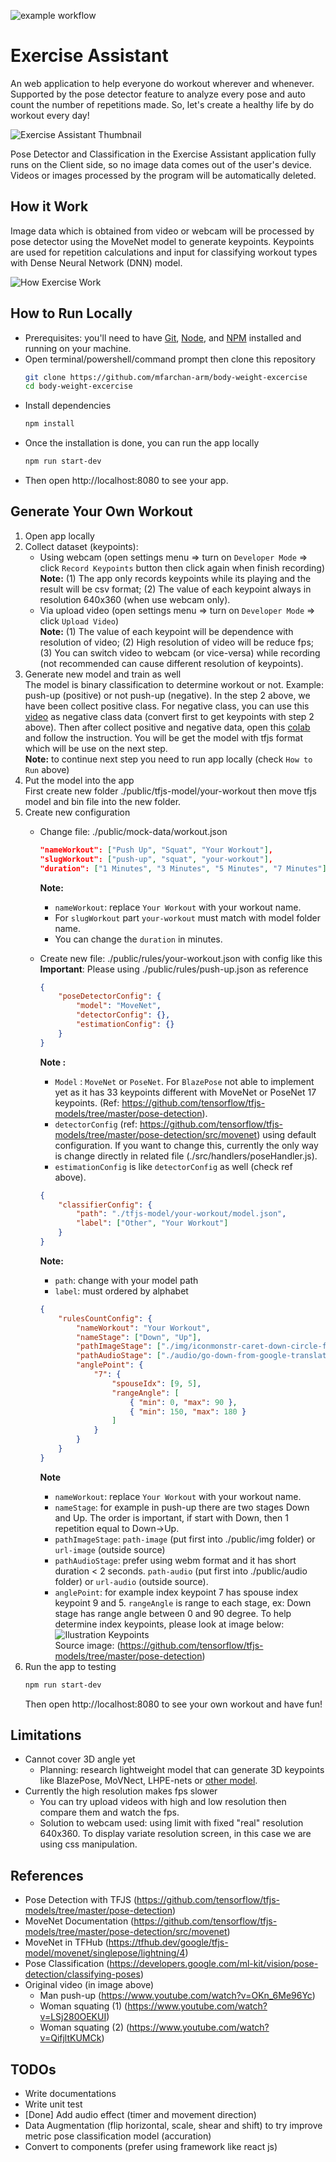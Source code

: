 ![example workflow](https://github.com/mfarchan-arm/body-weight-excercise/actions/workflows/azure-static-web-apps-agreeable-stone-079552c10.yml/badge.svg)
# Exercise Assistant
An web application to help everyone do workout wherever and whenever. Supported by the pose detector feature to analyze every pose and auto count the number of repetitions made. So, let's create a healthy life by do workout every day!

![Exercise Assistant Thumbnail](./public/img/social-media-thumbnail.png)

Pose Detector and Classification in the Exercise Assistant application fully runs on the Client side, so no image data comes out of the user's device. Videos or images processed by the program will be automatically deleted.
## How it Work
Image data which is obtained from video or webcam will be processed by pose detector using the MoveNet model to generate keypoints. Keypoints are used for repetition calculations and input for classifying workout types with Dense Neural Network (DNN) model.

![How Exercise Work](./public/img/how-it-work-ai-workout.png)

## How to Run Locally
- Prerequisites: you'll need to have [Git](https://git-scm.com/), [Node](https://nodejs.org/), and [NPM](https://www.npmjs.com/package/npm) installed and running on your machine.
- Open terminal/powershell/command prompt then clone this repository  
    ```Bash
    git clone https://github.com/mfarchan-arm/body-weight-excercise
    cd body-weight-excercise
    ```
- Install dependencies
    ```Bash
    npm install
    ```
- Once the installation is done, you can run the app locally
    ```Bash
    npm run start-dev
    ```
- Then open http://localhost:8080 to see your app.

## Generate Your Own Workout
1) Open app locally
2) Collect dataset (keypoints):  
    - Using webcam (open settings menu => turn on `Developer Mode` => click `Record Keypoints` button then click again when finish recording)  
    **Note:** (1) The app only records keypoints while its playing and the result will be csv format; (2) The value of each keypoint always in resolution 640x360 (when use webcam only).
    - Via upload video (open settings menu => turn on `Developer Mode` => click `Upload Video`)  
    **Note:** (1) The value of each keypoint will be dependence with resolution of video; (2) High resolution of video will be reduce fps; (3) You can switch video to webcam (or vice-versa) while recording (not recommended can cause different resolution of keypoints).
3) Generate new model and train as well  
    The model is binary classification to determine workout or not. Example: push-up (positive) or not push-up (negative). In the step 2 above, we have been collect positive class. For negative class, you can use this [video](https://www.youtube.com/watch?v=jJCd3sOuO2M) as negative class data (convert first to get keypoints with step 2 above). Then after collect positive and negative data, open this [colab](https://colab.research.google.com/drive/1t1t0H6xKit5uup7hFLOqGxD9cbPVcMxv?usp=sharing) and follow the instruction. You will be get the model with tfjs format which will be use on the next step.  
    **Note:** to continue next step you need to run app locally (check `How to Run` above)
4) Put the model into the app  
    First create new folder ./public/tfjs-model/your-workout then move tfjs model and bin file into the new folder.
5) Create new configuration
    - Change file: ./public/mock-data/workout.json  
        ```Json
        "nameWorkout": ["Push Up", "Squat", "Your Workout"],
        "slugWorkout": ["push-up", "squat", "your-workout"],
        "duration": ["1 Minutes", "3 Minutes", "5 Minutes", "7 Minutes"]
        ```
        **Note:**  
        - `nameWorkout`: replace `Your Workout` with your workout name.
        - For `slugWorkout` part `your-workout` must match with model folder name.
        - You can change the `duration` in minutes.
    - Create new file: ./public/rules/your-workout.json with config like this  
        **Important**: Please using ./public/rules/push-up.json as reference
        ```Json
        {
            "poseDetectorConfig": {
                "model": "MoveNet",
                "detectorConfig": {},
                "estimationConfig": {}
            }
        }
        ```
        **Note :**
        - `Model` : `MoveNet` or `PoseNet`. For `BlazePose` not able to implement yet as it has 33 keypoints different with MoveNet or PoseNet 17 keypoints. (Ref: https://github.com/tensorflow/tfjs-models/tree/master/pose-detection).
        - `detectorConfig` (ref: https://github.com/tensorflow/tfjs-models/tree/master/pose-detection/src/movenet) using default configuration. If you want to change this, currently the only way is change directly in related file (./src/handlers/poseHandler.js).
        - `estimationConfig` is like `detectorConfig` as well (check ref above).
        
        ```Json
        {
            "classifierConfig": {
                "path": "./tfjs-model/your-workout/model.json",
                "label": ["Other", "Your Workout"]
            }
        }
        ```
        **Note:**  
        - `path`: change with your model path
        - `label`: must ordered by alphabet
        ```Json
        {
            "rulesCountConfig": {
                "nameWorkout": "Your Workout",
                "nameStage": ["Down", "Up"],
                "pathImageStage": ["./img/iconmonstr-caret-down-circle-filled-64.png", "./img/iconmonstr-caret-up-circle-filled-64.png"],
                "pathAudioStage": ["./audio/go-down-from-google-translate.webm", "./audio/go-up-from-google-translate.webm"],
                "anglePoint": {
                    "7": {
                        "spouseIdx": [9, 5],
                        "rangeAngle": [
                            { "min": 0, "max": 90 },
                            { "min": 150, "max": 180 }
                        ]
                    }
                }
            }
        }
        ```
        **Note**  
        - `nameWorkout`: replace `Your Workout` with your workout name.
        - `nameStage`: for example in push-up there are two stages Down and Up. The order is important, if start with Down, then 1 repetition equal to Down->Up.
        - `pathImageStage`: `path-image` (put first into ./public/img folder) or `url-image` (outside source)
        - `pathAudioStage`: prefer using webm format and it has short duration < 2 seconds. `path-audio` (put first into ./public/audio folder) or `url-audio` (outside source).
        - `anglePoint`: for example index keypoint 7 has spouse index keypoint 9 and 5. `rangeAngle` is range to each stage, ex: Down stage has range angle between 0 and 90 degree. To help determine index keypoints, please look at image below:
        ![Ilustration Keypoints](https://camo.githubusercontent.com/b8a385301ca6b034d5f4807505e528b4512a0aa78507dec9ebafcc829b9556be/68747470733a2f2f73746f726167652e676f6f676c65617069732e636f6d2f6d6f76656e65742f636f636f2d6b6579706f696e74732d3530302e706e67)  
        Source image: (https://github.com/tensorflow/tfjs-models/tree/master/pose-detection)
6) Run the app to testing
    ```Bash
    npm run start-dev
    ```
    Then open http://localhost:8080 to see your own workout and have fun!

## Limitations
- Cannot cover 3D angle yet
    - Planning: research lightweight model that can generate 3D keypoints like BlazePose, MoVNect, LHPE-nets or [other model](https://paperswithcode.com/task/3d-human-pose-estimation).
- Currently the high resolution makes fps slower
    - You can try upload videos with high and low resolution then compare them and watch the fps.
    - Solution to webcam used: using limit with fixed "real" resolution 640x360. To display variate resolution screen, in this case we are using css manipulation.

## References
- Pose Detection with TFJS (https://github.com/tensorflow/tfjs-models/tree/master/pose-detection)
- MoveNet Documentation (https://github.com/tensorflow/tfjs-models/tree/master/pose-detection/src/movenet)
- MoveNet in TFHub (https://tfhub.dev/google/tfjs-model/movenet/singlepose/lightning/4)
- Pose Classification (https://developers.google.com/ml-kit/vision/pose-detection/classifying-poses)
- Original video (in image above)
    -   Man push-up (https://www.youtube.com/watch?v=OKn_6Me96Yc)
    -   Woman squating (1) (https://www.youtube.com/watch?v=LSj280OEKUI)
    -   Woman squating (2) (https://www.youtube.com/watch?v=QifjltKUMCk)

## TODOs
- Write documentations
- Write unit test
- [Done] Add audio effect (timer and movement direction)
- Data Augmentation (flip horizontal, scale, shear and shift) to try improve metric pose classification model (accuration)
- Convert to components (prefer using framework like react js)